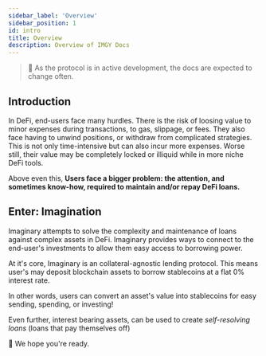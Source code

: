```yaml
---
sidebar_label: 'Overview'
sidebar_position: 1
id: intro
title: Overview
description: Overview of IMGY Docs
---
```


> 🚧 As the protocol is in active development, the docs are expected to change often.

## Introduction

In DeFi, end-users face many hurdles. There is the risk of loosing value to minor expenses during transactions, to gas, slippage, or fees. They also face having to unwind positions, or withdraw from complicated strategies. This is not only time-intensive but can also incur more expenses. Worse still, their value may be completely locked or illiquid while in more niche DeFi tools.

Above even this, **Users face a bigger problem: the attention, and sometimes know-how, required to maintain and/or repay DeFi loans.**

## Enter: Imagination

Imaginary attempts to solve the complexity and maintenance of loans against complex assets in DeFi. Imaginary provides ways to connect to the end-user's investments to allow them easy access to borrowing power.

At it's core, Imaginary is an collateral-agnostic lending protocol. This means user's may deposit blockchain assets to borrow stablecoins at a flat 0% interest rate.

In other words, users can convert an asset's value into stablecoins for easy sending, spending, or investing!

Even further, interest bearing assets, can be used to create *self-resolving loans* (loans that pay themselves off)

🔮 We hope you're ready. 

